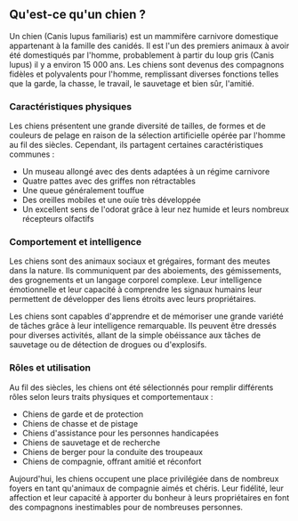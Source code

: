 ## Qu'est-ce qu'un chien ?

Un chien (Canis lupus familiaris) est un mammifère carnivore domestique appartenant à la famille des canidés. Il est l'un des premiers animaux à avoir été domestiqués par l'homme, probablement à partir du loup gris (Canis lupus) il y a environ 15 000 ans. Les chiens sont devenus des compagnons fidèles et polyvalents pour l'homme, remplissant diverses fonctions telles que la garde, la chasse, le travail, le sauvetage et bien sûr, l'amitié.

### Caractéristiques physiques

Les chiens présentent une grande diversité de tailles, de formes et de couleurs de pelage en raison de la sélection artificielle opérée par l'homme au fil des siècles. Cependant, ils partagent certaines caractéristiques communes :

- Un museau allongé avec des dents adaptées à un régime carnivore
- Quatre pattes avec des griffes non rétractables
- Une queue généralement touffue
- Des oreilles mobiles et une ouïe très développée
- Un excellent sens de l'odorat grâce à leur nez humide et leurs nombreux récepteurs olfactifs

### Comportement et intelligence

Les chiens sont des animaux sociaux et grégaires, formant des meutes dans la nature. Ils communiquent par des aboiements, des gémissements, des grognements et un langage corporel complexe. Leur intelligence émotionnelle et leur capacité à comprendre les signaux humains leur permettent de développer des liens étroits avec leurs propriétaires.

Les chiens sont capables d'apprendre et de mémoriser une grande variété de tâches grâce à leur intelligence remarquable. Ils peuvent être dressés pour diverses activités, allant de la simple obéissance aux tâches de sauvetage ou de détection de drogues ou d'explosifs.

### Rôles et utilisation

Au fil des siècles, les chiens ont été sélectionnés pour remplir différents rôles selon leurs traits physiques et comportementaux :

- Chiens de garde et de protection
- Chiens de chasse et de pistage
- Chiens d'assistance pour les personnes handicapées
- Chiens de sauvetage et de recherche
- Chiens de berger pour la conduite des troupeaux
- Chiens de compagnie, offrant amitié et réconfort

Aujourd'hui, les chiens occupent une place privilégiée dans de nombreux foyers en tant qu'animaux de compagnie aimés et chéris. Leur fidélité, leur affection et leur capacité à apporter du bonheur à leurs propriétaires en font des compagnons inestimables pour de nombreuses personnes.